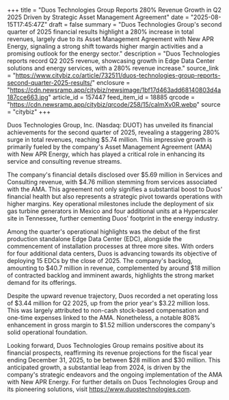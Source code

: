 +++
title = "Duos Technologies Group Reports 280% Revenue Growth in Q2 2025 Driven by Strategic Asset Management Agreement"
date = "2025-08-15T17:45:47Z"
draft = false
summary = "Duos Technologies Group's second quarter of 2025 financial results highlight a 280% increase in total revenues, largely due to its Asset Management Agreement with New APR Energy, signaling a strong shift towards higher margin activities and a promising outlook for the energy sector."
description = "Duos Technologies reports record Q2 2025 revenue, showcasing growth in Edge Data Center solutions and energy services, with a 280% revenue increase."
source_link = "https://www.citybiz.co/article/732511/duos-technologies-group-reports-second-quarter-2025-results/"
enclosure = "https://cdn.newsramp.app/citybiz/newsimage/1bf17d463add68140803d4a187cce663.jpg"
article_id = 157447
feed_item_id = 18885
qrcode = "https://cdn.newsramp.app/citybiz/qrcode/258/15/calmXv0R.webp"
source = "citybiz"
+++

<p>Duos Technologies Group, Inc. (Nasdaq: DUOT) has unveiled its financial achievements for the second quarter of 2025, revealing a staggering 280% surge in total revenues, reaching $5.74 million. This impressive growth is primarily fueled by the company's Asset Management Agreement (AMA) with New APR Energy, which has played a critical role in enhancing its service and consulting revenue streams.</p><p>The company's financial details disclosed over $5.69 million in Services and Consulting revenue, with $4.76 million stemming from services associated with the AMA. This agreement not only signifies a substantial boost to Duos' financial health but also represents a strategic pivot towards operations with higher margins. Key operational milestones include the deployment of six gas turbine generators in Mexico and four additional units at a Hyperscaler site in Tennessee, further cementing Duos' footprint in the energy industry.</p><p>Among the quarter's operational highlights was the debut of the first production standalone Edge Data Center (EDC), alongside the commencement of installation processes at three more sites. With orders for four additional data centers, Duos is advancing towards its objective of deploying 15 EDCs by the close of 2025. The company's backlog, amounting to $40.7 million in revenue, complemented by around $18 million of contracted backlog and imminent awards, highlights the strong market demand for its offerings.</p><p>Despite the upward revenue trajectory, Duos recorded a net operating loss of $3.44 million for Q2 2025, up from the prior year's $3.22 million loss. This was largely attributed to non-cash stock-based compensation and one-time expenses linked to the AMA. Nonetheless, a notable 808% enhancement in gross margin to $1.52 million underscores the company's solid operational foundation.</p><p>Looking forward, Duos Technologies Group remains positive about its financial prospects, reaffirming its revenue projections for the fiscal year ending December 31, 2025, to be between $28 million and $30 million. This anticipated growth, a substantial leap from 2024, is driven by the company's strategic endeavors and the ongoing implementation of the AMA with New APR Energy. For further details on Duos Technologies Group and its pioneering solutions, visit <a href='https://www.duostechnologies.com' rel='nofollow' target='_blank'>https://www.duostechnologies.com</a>.</p>